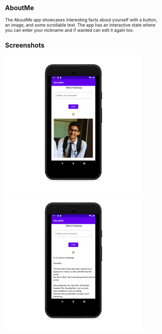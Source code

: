 ## AboutMe

The AboutMe app showcases interesting facts about yourself with a button, an image, and some scrollable text. The app has an interactive state where you can enter your nickname and if wanted can edit it again too.

## Screenshots

<p float="left">
  <img src="screenshot/ss1.png" width="450" alt="Screenshot of the app."/>
  <img src="/screenshot/ss2.png" width="450" alt="Screenshot of the app."/> 
</p>
